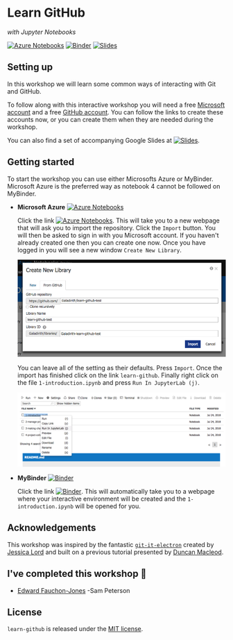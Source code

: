 # Learn GitHub
*with Jupyter Notebooks*

[![Azure Notebooks](https://notebooks.azure.com/launch.png)][azure]
[![Binder](https://mybinder.org/badge.svg)][binder]
[![Slides](https://img.shields.io/badge/slides-learn--github-yellow.svg)][slides]

## Setting up

In this workshop we will learn some common ways of interacting with Git and
GitHub.

To follow along with this interactive workshop you will need a free
[Microsoft account](https://account.microsoft.com/account) and a free
[GitHub account](https://github.com/join). You can follow the links to create
these accounts now, or you can create them when they are needed during the
workshop.

You can also find a set of accompanying Google Slides at
[![Slides](https://img.shields.io/badge/slides-learn--github-yellow.svg)][slides].

## Getting started

To start the workshop you can use either Microsofts Azure or MyBinder.
Microsoft Azure is the preferred way as notebook 4 cannot be followed on
MyBinder.

- **Microsoft Azure** [![Azure Notebooks](https://notebooks.azure.com/launch.png)][azure]  

  Click the link
  [![Azure Notebooks](https://notebooks.azure.com/launch.png)][azure]. This
  will take you to a new webpage that will ask you to import the repository.
  Click the `Import` button. You will then be asked to sign in with you
  Microsoft account. If you haven't already created one then you can create one
  now. Once you have logged in you will see a new window `Create New Library`.

  ![](img/azure-import.png)

  You can leave all of the setting as their defaults. Press `Import`. Once
  the import has finished click on the link `learn-github`. Finally right
  click on the file `1-introduction.ipynb` and press `Run In JupyterLab (j)`.

  ![](img/run-lab.png)

- **MyBinder** [![Binder](https://mybinder.org/badge.svg)][binder]

  Click the link [![Binder](https://mybinder.org/badge.svg)][binder]. This will
  automatically take you to a webpage where your interactive environment will
  be created and the `1-introduction.ipynb` will be opened for you.

## Acknowledgements

This workshop was inspired by the fantastic
[`git-it-electron`](https://github.com/jlord/git-it-electron) created by
[Jessica Lord](https://github.com/jlord) and built on a previous tutorial
presented by [Duncan Macleod](https://github.com/duncanmmacleod).

## I've completed this workshop 🎉

- [Edward Fauchon-Jones](https://github.com/Galadirith)
-Sam Peterson

## License

`learn-github` is released under the [MIT license][license].

[license]: LICENSE.md
[azure]: https://notebooks.azure.com/import/gh/Galadirith/learn-github
[binder]: https://mybinder.org/v2/gh/Galadirith/learn-github/master?urlpath=lab/tree/learn-github/1-introduction.ipynb
[slides]: https://docs.google.com/presentation/d/1meylnPgFfxCvg-oaSqz9ob8IWs7yB8BKH3INQEa7MbQ/edit?usp=sharing
